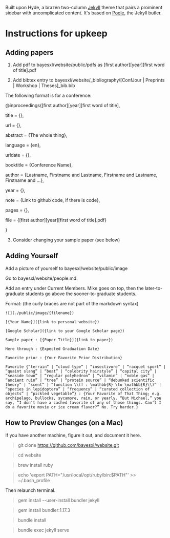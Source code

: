 Built upon Hyde, a brazen two-column [Jekyll](http://jekyllrb.com) theme that pairs a prominent sidebar with uncomplicated content. It's based on [Poole](http://getpoole.com), the Jekyll butler.

# Instructions for upkeep

## Adding papers

1. Add pdf to bayesxl/website/public/pdfs as \[first author\]\[year\]\[first word of title\].pdf

2. Add bibtex entry to bayesxl/website/_bibliography/\[ConfJour | Preprints | Workshop | Theses\]_bib.bib 

The following format is for a conference:

@inproceedings{\[first author\]\[year\]\[first word of title\],

title = {},

url = {},

abstract = {The whole thing},

language = {en},

urldate = {},

booktitle = {Conference Name},

author = {Lastname, Firstname and Lastname, Firstname and Lastname, Firstname and ...},

year = {},

note = {Link to github code, if there is code},

pages = {},

file = {\[first author\]\[year\]\[first word of title\].pdf}

}

3. Consider changing your sample paper (see below)

## Adding Yourself

Add a picture of yourself to bayesxl/website/public/image

Go to bayesxl/website/people.md.

Add an entry under Current Members. Mike goes on top, then the later-to-graduate students go above the sooner-to-graduate students.

Format: (the curly braces are not part of the markdown syntax)

    ![](./public/image/{filename})

    [{Your Name}]({link to personal website})

    [Google Scholar]({link to your Google Scholar page})

    Sample paper : [{Paper Title}]({link to paper})

    Here through : {Expected Graduation Date}

    Favorite prior : {Your Favorite Prior Distribution}

    Favorite {“terrain” | “cloud type” | “insectivore” | “racquet sport” | “quaint slang” | “boat” | “celebrity hairstyle” | “capital city” | “seaside town” | “regular polyhedron” | “vitamin” | “noble gas” | “ancient ruin” | “tree” | “protein source” | “debunked scientific theory” | “scent” | “function \\(f : \mathbb{R} \to \mathbb{R}\\)” | “species in lepidoptera” | “frequency” | “curated collection of objects” | “pickled vegetable”} : {Your Favorite of That Thing; e.g. archipelago, bullocks, sycamore, rain, or yearly. “But Michael,” you say, “I don’t have a cached favorite of any of those things. Can’t I do a favorite movie or ice cream flavor?” No. Try harder.}
    
## How to Preview Changes (on a Mac)

If you have another machine, figure it out, and document it here.

  > git clone https://github.com/bayesxl/website.git
  
  > cd website
  
  > brew install ruby
  
  > echo 'export PATH="/usr/local/opt/ruby/bin:$PATH"' >> ~/.bash_profile

Then relaunch terminal.

  > gem install --user-install bundler jekyll
  
  > gem install bundler:1.17.3
  
  > bundle install
  
  > bundle exec jekyll serve

